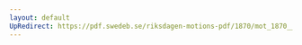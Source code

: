 ```yaml
---
layout: default
UpRedirect: https://pdf.swedeb.se/riksdagen-motions-pdf/1870/mot_1870__ak__00004/mot_1870__ak__00004_008.pdf
---
```

